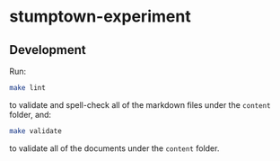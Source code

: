 # stumptown-experiment

## Development
Run:
```sh
make lint
```
to validate and spell-check all of the markdown files under the `content`
folder, and:
```sh
make validate
```
to validate all of the documents under the `content` folder.

